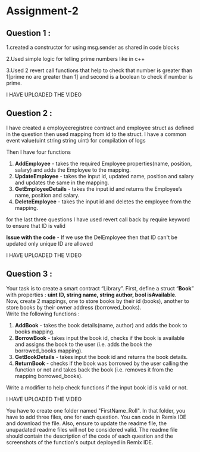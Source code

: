 # Assignment-2

## Question 1 :

1.created a constructor for using msg.sender as shared in code blocks

2.Used simple logic for telling prime numbers like in c++

3.Used 2 revert call functions that help to check that number is greater than 1[prime no are greater than 1] and second is a boolean to check if number is prime.



I HAVE UPLOADED THE VIDEO

## Question 2 :

I have created a employeeregistree contract and employee struct as defined in the question then used mapping from id to the struct.
I have a common event value(uint string string uint) for compilation of logs

Then I have four functions
1. **AddEmployee** - takes the required Employee properties(name, position, salary) and adds the Employee to the mapping.
2. **UpdateEmployee** - takes the input id, updated name, position and salary and updates the same in the mapping.
3. **GetEmployeeDetails** - takes the input id and returns the Employee’s name, position and salary.
4. **DeleteEmployee** - takes the input id and deletes the employee from the mapping.

for the last three questions I have used revert call back by require keyword to ensure that ID is valid

**Issue with the code** - If we use the DelEmployee then that ID can't be updated only unique ID are allowed 

I HAVE UPLOADED THE VIDEO

## Question 3 :

Your task is to create a smart contract “Library”. First, define a struct “**Book**” with properties : **uint ID, string name, string author, bool isAvailable**.\
Now, create 2 mappings, one to store books by their id (books), another to store books by their owner address (borrowed_books).\
Write the following functions : 
1. **AddBook** - takes the book details(name, author) and adds the book to books mapping.
2. **BorrowBook** - takes input the book id, checks if the book is available and assigns the book to the user (i.e. adds the book the borrowed_books mapping).
3. **GetBookDetails** - takes input the book id and returns the book details.
4. **ReturnBook** - checks if the book was borrowed by the user calling the function or not and takes back the book (i.e. removes it from the mapping borrowed_books).


Write a modifier to help check functions if the input book id is valid or not.

I HAVE UPLOADED THE VIDEO

You have to create one folder named "FirstName_Roll". In that folder, you have to add three files, one for each question. You can code in Remix IDE and download the file. Also, ensure to update the readme file, the unupadated readme files will not be considered valid. The readme file should contain the description of the code of each question and the screenshots of the function's output deployed in Remix IDE.











